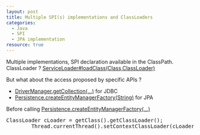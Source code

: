 ```yaml
--- 
layout: post 
title: Multiple SPI(s) implementations and ClassLoaders
categories:
  - Java
  - SPI
  - JPA implementation
resource: true
--- 
```

<p>
Multiple implementations, SPI declaration available in the ClassPath.
ClassLoader ? <a href="http://docs.oracle.com/javase/6/docs/api/java/util/ServiceLoader.html#load(java.lang.Class, java.lang.ClassLoader)">ServiceLoader#loadClass(Class,ClassLoader)</a>
</p> 
<p>
But what about the access proposed by specific APIs ?
</p>
<ul>
  <li>
    <a href="http://docs.oracle.com/javase/tutorial/jdbc/basics/connecting.html#drivermanager">DriverManager.getCollection(...)</a> for JDBC
  </li>
  <li>
  	<a href="https://docs.oracle.com/javaee/6/api/javax/persistence/Persistence.html#createEntityManagerFactory(java.lang.String)">Persistence.createEntityManagerFactory(String)</a> for JPA
  </li>
</ul>
<p>
Before calling <a href="https://docs.oracle.com/javaee/6/api/javax/persistence/Persistence.html#createEntityManagerFactory(java.lang.String)">Persistence.createEntityManagerFactory(...)</a>
</p>
<pre>ClassLoader cLoader = getClass().getClassLoader();
		Thread.currentThread().setContextClassLoader(cLoader);</pre>
</p>